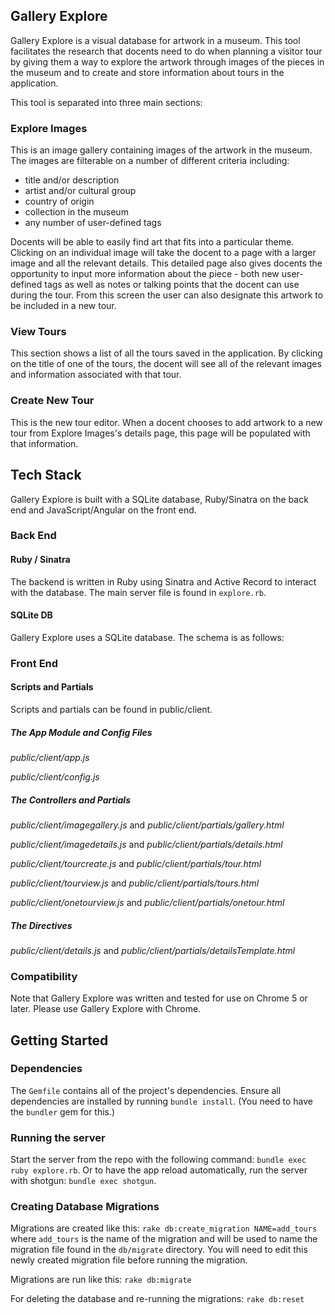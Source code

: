 ## Gallery Explore
Gallery Explore is a visual database for artwork in a museum.  This tool facilitates the research that docents need to do when planning a visitor tour by giving them a way to explore the artwork through images of the pieces in the museum and to create and store information about tours in the application.  

This tool is separated into three main sections:

### Explore Images
This is an image gallery containing images of the artwork in the museum.  The images are filterable on a number of different criteria including:

* title and/or description
* artist and/or cultural group
* country of origin
* collection in the museum
* any number of user-defined tags

Docents will be able to easily find art that fits into a particular theme.  Clicking on an individual image will take the docent to a page with a larger image and all the relevant details.  This detailed page also gives docents the opportunity to input more information about the piece - both new user-defined tags as well as notes or talking points that the docent can use during the tour.  From this screen the user can also designate this artwork to be included in a new tour.

### View Tours
This section shows a list of all the tours saved in the application.  By clicking on the title of one of the tours, the docent will see all of the relevant images and information associated with that tour.


### Create New Tour
This is the new tour editor.  When a docent chooses to add artwork to a new tour from Explore Images's details page, this page will be populated with that information.    


## Tech Stack
Gallery Explore is built with a SQLite database, Ruby/Sinatra on the back end and JavaScript/Angular on the front end.

### Back End

#### Ruby / Sinatra
The backend is written in Ruby using Sinatra and Active Record to interact with the database.  The main server file is found in `explore.rb`.  

#### SQLite DB
Gallery Explore uses a SQLite database.  The schema is as follows:

### Front End 

#### Scripts and Partials
Scripts and partials can be found in public/client.

##### The App Module and Config Files

*public/client/app.js*

*public/client/config.js*

##### The Controllers and Partials

*public/client/imagegallery.js* and *public/client/partials/gallery.html*


*public/client/imagedetails.js* and *public/client/partials/details.html*


*public/client/tourcreate.js* and *public/client/partials/tour.html*


*public/client/tourview.js* and *public/client/partials/tours.html*


*public/client/onetourview.js* and *public/client/partials/onetour.html*


##### The Directives

*public/client/details.js* and *public/client/partials/detailsTemplate.html*


### Compatibility
Note that Gallery Explore was written and tested for use on Chrome 5 or later.  Please use Gallery Explore with Chrome.


## Getting Started

### Dependencies
The `Gemfile` contains all of the project's dependencies.  Ensure all dependencies are installed by running `bundle install`.  (You need to have the `bundler` gem for this.)

### Running the server
Start the server from the repo with the following command: `bundle exec ruby explore.rb`.
Or to have the app reload automatically, run the server with shotgun: `bundle exec shotgun`.

### Creating Database Migrations
Migrations are created like this: `rake db:create_migration NAME=add_tours`
where `add_tours` is the name of the migration and will be used to name the migration file
found in the `db/migrate` directory.  You will need to edit this newly created migration file 
before running the migration.

Migrations are run like this: `rake db:migrate`

For deleting the database and re-running the migrations: `rake db:reset`










